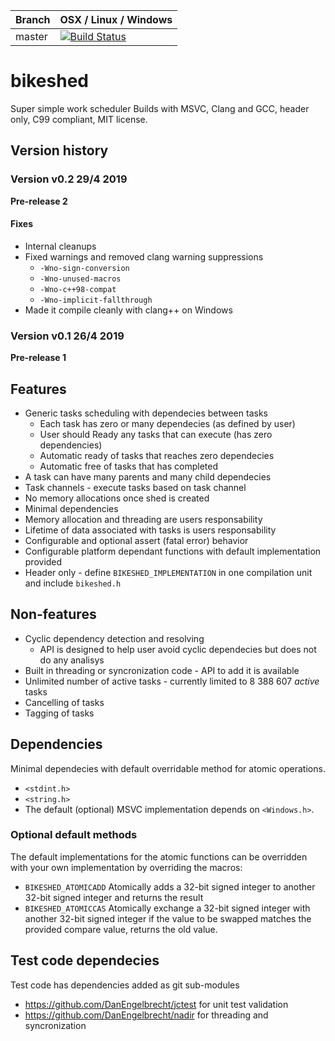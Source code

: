 |Branch      | OSX / Linux / Windows |
|------------|-----------------------|
|master      | [![Build Status](https://travis-ci.org/DanEngelbrecht/bikeshed.svg?branch=master)](https://travis-ci.org/DanEngelbrecht/bikeshed?branch=master) |

# bikeshed
Super simple work scheduler
Builds with MSVC, Clang and GCC, header only, C99 compliant, MIT license.

## Version history

### Version v0.2 29/4 2019

**Pre-release 2**

#### Fixes

- Internal cleanups
- Fixed warnings and removed clang warning suppressions
  - `-Wno-sign-conversion`
  - `-Wno-unused-macros`
  - `-Wno-c++98-compat`
  - `-Wno-implicit-fallthrough`
- Made it compile cleanly with clang++ on Windows

### Version v0.1 26/4 2019

**Pre-release 1**

## Features
- Generic tasks scheduling with dependecies between tasks
  - Each task has zero or many dependecies (as defined by user)
  - User should Ready any tasks that can execute (has zero dependencies)
  - Automatic ready of tasks that reaches zero dependecies
  - Automatic free of tasks that has completed
- A task can have many parents and many child dependecies
- Task channels - execute tasks based on task channel
- No memory allocations once shed is created
- Minimal dependencies
- Memory allocation and threading are users responsability
- Lifetime of data associated with tasks is users responsability
- Configurable and optional assert (fatal error) behavior
- Configurable platform dependant functions with default implementation provided
- Header only - define `BIKESHED_IMPLEMENTATION` in one compilation unit and include `bikeshed.h`

## Non-features
- Cyclic dependency detection and resolving
  - API is designed to help user avoid cyclic dependecies but does not do any analisys
- Built in threading or syncronization code - API to add it is available
- Unlimited number of active tasks - currently limited to 8 388 607 *active* tasks
- Cancelling of tasks
- Tagging of tasks

## Dependencies
Minimal dependecies with default overridable method for atomic operations.
 - `<stdint.h>`
 - `<string.h>`
 - The default (optional) MSVC implementation depends on `<Windows.h>`.

### Optional default methods
The default implementations for the atomic functions can be overridden with your own implementation by overriding the macros:
 - `BIKESHED_ATOMICADD` Atomically adds a 32-bit signed integer to another 32-bit signed integer and returns the result
 - `BIKESHED_ATOMICCAS` Atomically exchange a 32-bit signed integer with another 32-bit signed integer if the value to be swapped matches the provided compare value, returns the old value.

## Test code dependecies

Test code has dependencies added as git sub-modules
 - https://github.com/DanEngelbrecht/jctest for unit test validation
 - https://github.com/DanEngelbrecht/nadir for threading and syncronization
